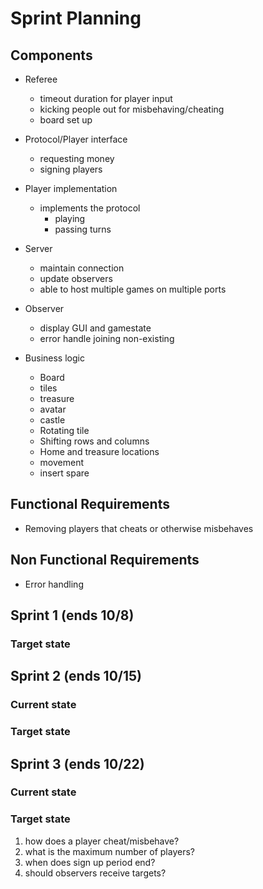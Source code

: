 # Sprint Planning

## Components
- Referee
  - timeout duration for player input
  - kicking people out for misbehaving/cheating
  - board set up
- Protocol/Player interface
  - requesting money
  - signing players
  
- Player implementation
  - implements the protocol
    - playing
    - passing turns

- Server
  - maintain connection
  - update observers
  - able to host multiple games on multiple ports
- Observer 
  - display GUI and gamestate
  - error handle joining non-existing
- Business logic
  - Board
  - tiles
  - treasure
  - avatar
  - castle
  - Rotating tile 
  - Shifting rows and columns
  - Home and treasure locations
  - movement
  - insert spare
## Functional Requirements
- Removing players that cheats or otherwise misbehaves
## Non Functional Requirements
- Error handling


## Sprint 1 (ends 10/8)
### Target state

## Sprint 2 (ends 10/15)
### Current state

### Target state


## Sprint 3 (ends 10/22)
### Current state

### Target state




1. how does a player cheat/misbehave?
2. what is the maximum number of players?
3. when does sign up period end?
4. should observers receive targets?